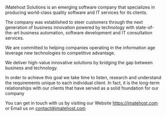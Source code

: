 iMatehost Solutions is an emerging software company that specializes in producing world-class quality software and IT services for its clients. 

The company was established to steer customers through the next generation of business innovation powered by technology with state-of-the-art business automation, software development and IT consultation services. 

We are committed to helping companies operating in the information age leverage new technologies to competitive advantage. 

We deliver high-value innovative solutions by bridging the gap between business and technology. 

In order to achieve this goal we take time to listen, research and understand the requirements unique to each individual client. In fact, it is the long-term relationships with our clients that have served as a solid foundation for our company

You can get in touch with us by visiting our Website https://imatehost.com or Email us on contact@imatehost.com
